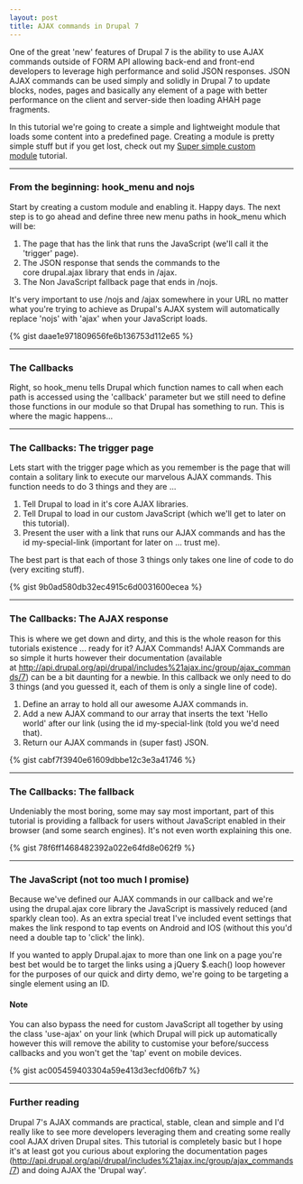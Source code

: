 ```yaml
---
layout: post
title: AJAX commands in Drupal 7
---
```


One of the great 'new' features of Drupal 7 is the ability to use AJAX commands outside of FORM API allowing back-end and front-end developers to leverage high performance and solid JSON responses. JSON AJAX commands can be used simply and solidly in Drupal 7 to update blocks, nodes, pages and basically any element of a page with better performance on the client and server-side then loading AHAH page fragments.

In this tutorial we're going to create a simple and lightweight module that loads some content into a predefined page. Creating a module is pretty simple stuff but if you get lost, check out my [Super simple custom module](https://martsie.github.io/2012/06/29/drupal-super-simple-module/) tutorial.

--- 

### From the beginning: hook_menu and nojs
Start by creating a custom module and enabling it. Happy days. The next step is to go ahead and define three new menu paths in hook_menu which will be:

1. The page that has the link that runs the JavaScript (we'll call it the 'trigger' page).
1. The JSON response that sends the commands to the core drupal.ajax library that ends in /ajax.
1. The Non JavaScript fallback page that ends in /nojs.

It's very important to use /nojs and /ajax somewhere in your URL no matter what you're trying to achieve as Drupal's AJAX system will automatically replace 'nojs' with 'ajax' when your JavaScript loads.

{% gist daae1e971809656fe6b136753d112e65 %}

--- 

### The Callbacks

Right, so hook_menu tells Drupal which function names to call when each path is accessed using the 'callback' parameter but we still need to define those functions in our module so that Drupal has something to run. This is where the magic happens...

--- 

### The Callbacks: The trigger page

Lets start with the trigger page which as you remember is the page that will contain a solitary link to execute our marvelous AJAX commands. This function needs to do 3 things and they are ...

1. Tell Drupal to load in it's core AJAX libraries.
1. Tell Drupal to load in our custom JavaScript (which we'll get to later on this tutorial).
1. Present the user with a link that runs our AJAX commands and has the id my-special-link (important for later on ... trust me).

The best part is that each of those 3 things only takes one line of code to do (very exciting stuff).

{% gist 9b0ad580db32ec4915c6d0031600ecea %}

--- 

### The Callbacks: The AJAX response

This is where we get down and dirty, and this is the whole reason for this tutorials existence ... ready for it? AJAX Commands! AJAX Commands are so simple it hurts however their documentation (available at <http://api.drupal.org/api/drupal/includes%21ajax.inc/group/ajax_commands/7>) can be a bit daunting for a newbie. In this callback we only need to do 3 things (and you guessed it, each of them is only a single line of code).

1. Define an array to hold all our awesome AJAX commands in.
1. Add a new AJAX command to our array that inserts the text 'Hello world' after our link (using the id my-special-link (told you we'd need that).
1. Return our AJAX commands in (super fast) JSON.

{% gist cabf7f3940e61609dbbe12c3e3a41746 %}

--- 

### The Callbacks: The fallback

Undeniably the most boring, some may say most important, part of this tutorial is providing a fallback for users without JavaScript enabled in their browser (and some search engines). It's not even worth explaining this one.

{% gist 78f6ff1468482392a022e64fd8e062f9 %}

--- 

### The JavaScript (not too much I promise)

Because we've defined our AJAX commands in our callback and we're using the drupal.ajax core library the JavaScript is massively reduced (and sparkly clean too). As an extra special treat I've included event settings that makes the link respond to tap events on Android and IOS (without this you'd need a double tap to 'click' the link).

If you wanted to apply Drupal.ajax to more than one link on a page you're best bet would be to target the links using a jQuery $.each() loop however for the purposes of our quick and dirty demo, we're going to be targeting a single element using an ID.

#### Note

You can also bypass the need for custom JavaScript all together by using the class 'use-ajax' on your link (which Drupal will pick up automatically however this will remove the ability to customise your before/success callbacks and you won't get the 'tap' event on mobile devices.

{% gist ac005459403304a59e413d3ecfd06fb7 %}

--- 

### Further reading

Drupal 7's AJAX commands are practical, stable, clean and simple and I'd really like to see more developers leveraging them and creating some really cool AJAX driven Drupal sites. This tutorial is completely basic but I hope it's at least got you curious about exploring the documentation pages (<http://api.drupal.org/api/drupal/includes%21ajax.inc/group/ajax_commands/7>) and doing AJAX the 'Drupal way'.